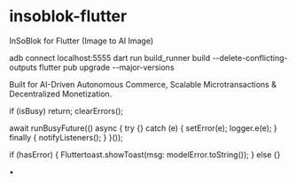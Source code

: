 # insoblok-flutter
InSoBlok for Flutter (Image to AI Image)

adb connect localhost:5555
dart run build_runner build --delete-conflicting-outputs
flutter pub upgrade --major-versions


Built for AI-Driven Autonomous Commerce, Scalable Microtransactions & Decentralized Monetization. 

if (isBusy) return;
    clearErrors();
    
await runBusyFuture(() async {
    try {} catch (e) {
    setError(e);
    logger.e(e);
    } finally {
    notifyListeners();
    }
}());

if (hasError) {
    Fluttertoast.showToast(msg: modelError.toString());
} else {}

 • 